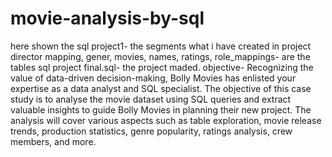 # movie-analysis-by-sql
here shown the sql project1- the segments what i have created in project
director mapping, gener, movies,  names, ratings, role_mappings- are the tables
sql project final.sql- the project maded.
objective- Recognizing the value of data-driven decision-making, Bolly Movies has enlisted your expertise as a data analyst and SQL specialist. The objective of this case study is to analyse the movie dataset using SQL queries and extract valuable insights to guide Bolly Movies in planning their new project. The analysis will cover various aspects such as table exploration, movie release trends, production statistics, genre popularity, ratings analysis, crew members, and more.
